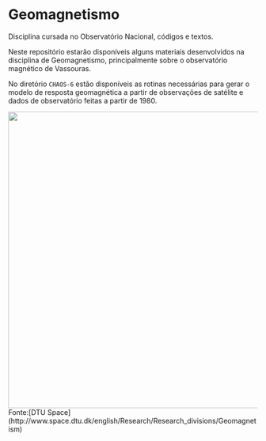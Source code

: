 # Geomagnetismo
Disciplina cursada no Observatório Nacional, códigos e textos.

Neste repositório estarão disponíveis alguns materiais desenvolvidos na disciplina de Geomagnetismo, principalmente sobre o observatório magnético de Vassouras.


No diretório `CHAOS-6` estão disponíveis as rotinas necessárias para gerar o modelo de resposta geomagnética a partir de observações de satélite e dados de observatório feitas a partir de 1980. 



<img src='http://www.space.dtu.dk/english/-/media/Institutter/Space/forskning/Afdelinger/geomagnetisme.ashx?h=294&la=da&mw=460&w=460' width = 600>
Fonte:[DTU Space](http://www.space.dtu.dk/english/Research/Research_divisions/Geomagnetism)


